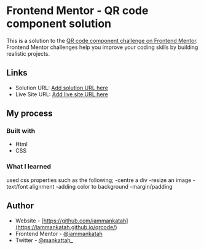 # Frontend Mentor - QR code component solution

This is a solution to the [QR code component challenge on Frontend Mentor](https://www.frontendmentor.io/challenges/qr-code-component-iux_sIO_H). Frontend Mentor challenges help you improve your coding skills by building realistic projects. 


## Links

- Solution URL: [Add solution URL here](https://your-solution-url.com)
- Live Site URL: [Add live site URL here](https://iammankatah.github.io/qrcode/)

## My process

### Built with

- Html
- CSS



### What I learned

used css properties such as the following;
-centre a div
-resize an image 
-text/font alignment 
-adding color to background
-margin/padding


## Author

- Website - [https://github.com/iammankatah](https://iammankatah.github.io/qrcode/)
- Frontend Mentor - [@iammankatah](https://www.frontendmentor.io/profile/iammankatah)
- Twitter - [@mankattah_](https://twitter.com/mankattah_)
